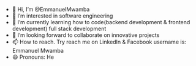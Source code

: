 - 👋 Hi, I’m @EmmanuelMwamba
- 👀 I’m interested in software engineering 
- 🌱 I’m currently learning how to code(backend development & frontend development) full stack development 
- 💞️ I’m looking forward to collaborate on innovative projects 
- 📫 How to reach. Try reach me on LinkedIn & Facebook username is: Emmanuel Mwamba 
- 😄 Pronouns: He


<!---
EmmanuelMCoder/EmmanuelMCoder is a ✨ special ✨ repository because its `README.md` (this file) appears on your GitHub profile.
You can click the Preview link to take a look at your changes.
--->
